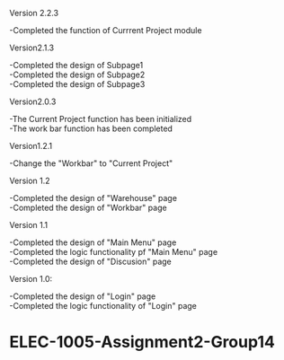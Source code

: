 Version 2.2.3  
  
-Completed the function of Currrent Project module  
  

Version2.1.3  
  
-Completed the design of Subpage1  
-Completed the design of Subpage2  
-Completed the design of Subpage3  


Version2.0.3 
  
-The Current Project function has been initialized  
-The work bar function has been completed   
  

Version1.2.1  
  
-Change the "Workbar" to "Current Project"


Version 1.2  
  
-Completed the design of "Warehouse" page  
-Completed the design of "Workbar" page


Version 1.1

-Completed the design of "Main Menu" page  
-Completed the logic functionality pf "Main Menu" page  
-Completed the design of "Discusion" page


Version 1.0:

-Completed the design of "Login" page  
-Completed the logic functionality of "Login" page

# ELEC-1005-Assignment2-Group14
